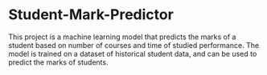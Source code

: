 # Student-Mark-Predictor
This project is a machine learning model that predicts the marks of a student based on number of courses and time of studied performance. The model is trained on a dataset of historical student data, and can be used to predict the marks of students.

